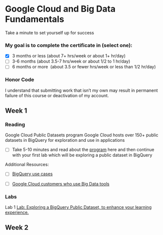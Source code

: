 # Google Cloud and Big Data Fundamentals

Take a minute to set yourself up for success

### My goal is to complete the&nbsp;certificate in (select one):

- [x] 3 months or less&nbsp;(about 7+ hrs/week or about 1+ hr/day) 
- [ ] 3-6 months&nbsp;(about 3.5-7 hrs/week or about 1/2 to 1 hr/day)
- [ ] 6 months or more&nbsp; (about 3.5 or fewer hrs/week or less than 1/2 hr/day)             

### Honor Code
I understand that submitting work that isn’t my own may result in permanent failure of this course or deactivation of my account.     

## Week 1

### Reading
Google Cloud Public Datasets program
Google Cloud hosts over 150+ public datasets in BigQuery for exploration and use in applications

- [ ] Take 5-10 minutes and read about the [program](https://services.google.com/fh/files/misc/public_datasets_one_pager.pdf) here and then continue with your first lab which will be exploring a public dataset in BigQuery

Additional Resources:

- [ ] [BigQuery use cases](https://cloud.google.com/bigquery/#bigquery-solutions-and-use-cases)

- [ ] [Google Cloud customers who use Big Data tools](https://cloud.google.com/customers/#/products=Big_Data_Analytics)

### Labs
Lab 1
 [Lab: Exploring a BigQuery Public Dataset, to enhance your learning experience.](https://googlecoursera.qwiklabs.com/focuses/19386944)
## Week 2

